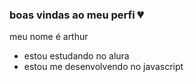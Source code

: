 ### boas vindas ao meu perfi 💔

meu nome é arthur
 
- estou estudando no alura
- estou me desenvolvendo no javascript
